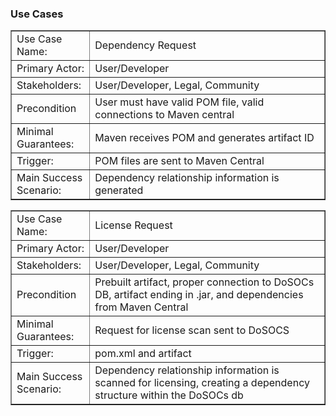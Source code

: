 <h3>Use Cases</h3>
<table border="1" style="width:100%">
  <tr>
    <td width="25%">Use Case Name:</td>
    <td width="75%">Dependency Request</td> 
  </tr>
  <tr>
    <td width="25%">Primary Actor:</td>
    <td width="75%">User/Developer</td> 
  </tr>
  <tr>
    <td width="25%">Stakeholders:</td>
    <td width="75%">User/Developer, Legal, Community</td> 
  </tr>
  <tr>
    <td width="25%">Precondition</td>
    <td width="75%">User must have valid POM file, valid connections to Maven central</td> 
  </tr>
  <tr>
    <td width="25%">Minimal Guarantees:</td>
    <td width="75%">Maven receives POM and generates artifact ID </td> 
  </tr>
  <tr>
    <td width="25%">Trigger:</td>
    <td width="75%">POM files are sent to Maven Central</td> 
  </tr>
  <tr>
    <td width="25%">Main Success Scenario:</td>
    <td width="75%">Dependency relationship information is generated </td> 
  </tr>
</table>

<table border="1" style="width:100%">
  <tr>
    <td width="25%">Use Case Name:</td>
    <td width="75%">License Request</td> 
  </tr>
  <tr>
    <td width="25%">Primary Actor:</td>
    <td width="75%">User/Developer</td> 
  </tr>
  <tr>
    <td width="25%">Stakeholders:</td>
    <td width="75%">User/Developer, Legal, Community</td> 
  </tr>
  <tr>
    <td width="25%">Precondition</td>
    <td width="75%">Prebuilt artifact, proper connection to DoSOCs DB, artifact ending in .jar, and dependencies from Maven Central</td> 
  </tr>
  <tr>
    <td width="25%">Minimal Guarantees:</td>
    <td width="75%">Request for license scan sent to DoSOCS</td> 
  </tr>
  <tr>
    <td width="25%">Trigger:</td>
    <td width="75%">pom.xml and artifact</td> 
  </tr>
  <tr>
    <td width="25%">Main Success Scenario:</td>
    <td width="75%">Dependency relationship information is scanned for licensing, creating a dependency structure within the DoSOCs db </td> 
  </tr>
</table>
